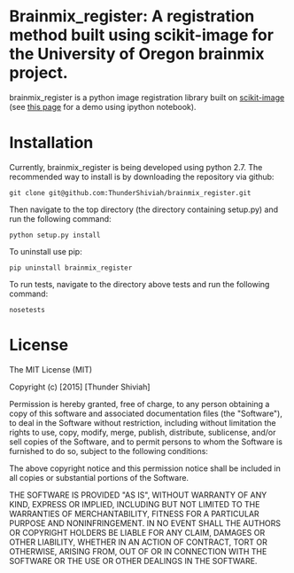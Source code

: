 # Brainmix_register: A registration method built using scikit-image for the University of Oregon brainmix project. 

brainmix_register is a python image registration library built on [scikit-image](http://scikit-image.org/) (see [this page](http://nbviewer.ipython.org/github/ThunderShiviah/brainmix_register/blob/master/docs/registration_demo.ipynb) for a demo using ipython notebook).

# Installation
Currently, brainmix_register is being developed using python 2.7. The recommended way to install is by downloading the repository via github:

```
git clone git@github.com:ThunderShiviah/brainmix_register.git 
```

Then navigate to the top directory  (the directory containing setup.py) and run the following command:

```
python setup.py install
```

To uninstall use pip:
```
pip uninstall brainmix_register
```

To run tests, navigate to the directory above tests and run the following command:
```
nosetests
```
# License
The MIT License (MIT)

Copyright (c) [2015] [Thunder Shiviah]

Permission is hereby granted, free of charge, to any person obtaining a copy of this software and associated documentation files (the "Software"), to deal in the Software without restriction, including without limitation the rights to use, copy, modify, merge, publish, distribute, sublicense, and/or sell copies of the Software, and to permit persons to whom the Software is furnished to do so, subject to the following conditions:

The above copyright notice and this permission notice shall be included in all copies or substantial portions of the Software.

THE SOFTWARE IS PROVIDED "AS IS", WITHOUT WARRANTY OF ANY KIND, EXPRESS OR IMPLIED, INCLUDING BUT NOT LIMITED TO THE WARRANTIES OF MERCHANTABILITY, FITNESS FOR A PARTICULAR PURPOSE AND NONINFRINGEMENT. IN NO EVENT SHALL THE AUTHORS OR COPYRIGHT HOLDERS BE LIABLE FOR ANY CLAIM, DAMAGES OR OTHER LIABILITY, WHETHER IN AN ACTION OF CONTRACT, TORT OR OTHERWISE, ARISING FROM, OUT OF OR IN CONNECTION WITH THE SOFTWARE OR THE USE OR OTHER DEALINGS IN THE SOFTWARE.
